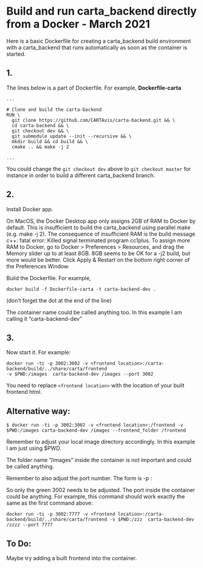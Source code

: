 # Build and run carta_backend directly from a Docker - March 2021

Here is a basic Dockerfile for creating a carta_backend build environment with a carta_backend that runs automatically as soon as the container is started.

## 1.

The lines below is a part of Dockerfile. For example, **Dockerfile-carta**


```
...

# Clone and build the carta-backend
RUN \
  git clone https://github.com/CARTAvis/carta-backend.git && \
  cd carta-backend && \
  git checkout dev && \
  git submodule update --init --recursive && \
  mkdir build && cd build && \
  cmake .. && make -j 2

...
```


You could change the `git checkout dev` above to `git checkout master` for instance in order to build a different carta_backend branch.



## 2.

Install Docker app.

On MacOS, the Docker Desktop app only assigns 2GB of RAM to Docker by default. This is insufficient to build the carta_backend using parallel make (e.g. make -j 2). The consequence of insufficient RAM is the build message c++: fatal error: Killed signal terminated program cc1plus.
To assign more RAM to Docker, go to Docker > Preferences > Resources, and drag the Memory slider up to at least 8GB. 8GB seems to be OK for a -j2 build, but more would be better. Click Apply & Restart on the bottom right corner of the Preferences Window.

Build the Dockerfile. For example,

```
docker build -f Dockerfile-carta -t carta-backend-dev .
```


(don’t forget the dot at the end of the line)

The container name could be called anything too. In this example I am calling it “carta-backend-dev”



## 3. 

Now start it. For example:


```
docker run -ti -p 3002:3002 -v <frontend location>:/carta-backend/build/../share/carta/frontend
-v $PWD:/images  carta-backend-dev /images --port 3002
```


You need to replace `<frontend location>` with the location of your built frontend html.



## Alternative way:

`$ docker run -ti -p 3002:3002 -v <frontend location>:/frontend -v $PWD:/images carta-backend-dev /images --frontend_folder /frontend`

Remember to adjust your local image directory accordingly. In this example I am just using $PWD. 

The folder name “/images” inside the container is not important and could be called anything.

Remember to also adjust the port number. The form is -p <host port>:<container port>

So only the green 3002 needs to be adjusted. The port inside the container could be anything. For example, this command should work exactly the same as the first command above:


```
docker run -ti -p 3002:7777 -v <frontend location>:/carta-backend/build/../share/carta/frontend -v $PWD:/zzz  carta-backend-dev /zzzz --port 7777
```




## To Do:

Maybe try adding a built frontend into the container.
